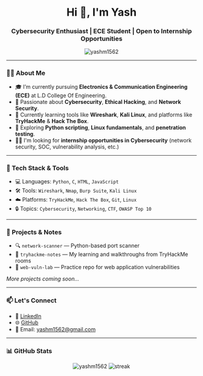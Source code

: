 <h1 align="center">Hi 👋, I'm Yash</h1>
<h3 align="center">Cybersecurity Enthusiast | ECE Student | Open to Internship Opportunities</h3>

<p align="center">
  <img src="https://komarev.com/ghpvc/?username=yashm1562&label=Profile%20views&color=0e75b6&style=flat" alt="yashm1562" />
</p>

---

### 👨‍🎓 About Me
- 🎓 I’m currently pursuing **Electronics & Communication Engineering (ECE)** at L.D College Of Engineering.
- 🔐 Passionate about **Cybersecurity**, **Ethical Hacking**, and **Network Security**.
- 🎯 Currently learning tools like **Wireshark**, **Kali Linux**, and platforms like **TryHackMe** & **Hack The Box**.
- 🌱 Exploring **Python scripting**, **Linux fundamentals**, and **penetration testing**.
- 👨‍💻 I'm looking for **internship opportunities in Cybersecurity** (network security, SOC, vulnerability analysis, etc.)

---

### 🧰 Tech Stack & Tools
- 💻 Languages: `Python`, `C`, `HTML`, `JavaScript`
- 🛠️ Tools: `Wireshark`, `Nmap`, `Burp Suite`, `Kali Linux`
- ☁️ Platforms: `TryHackMe`, `Hack The Box`, `Git`, `Linux`
- 🔒 Topics: `Cybersecurity`, `Networking`, `CTF`, `OWASP Top 10`

---

### 📂 Projects & Notes
- 🔍 `network-scanner` — Python-based port scanner
- 📘 `tryhackme-notes` — My learning and walkthroughs from TryHackMe rooms
- 🧪 `web-vuln-lab` — Practice repo for web application vulnerabilities

*More projects coming soon...*

---

### 📫 Let's Connect
- 💼 [LinkedIn]([https://www.linkedin.com/in/your-link-here](https://www.linkedin.com/in/yash-mehta-576502349?utm_source=share&utm_campaign=share_via&utm_content=profile&utm_medium=android_app))
- 🌐 [GitHub](https://github.com/yashm1562)
- 📧 Email: yashm1562@gmail.com

---

### 📊 GitHub Stats
<p align="center">
  <img src="https://github-readme-stats.vercel.app/api?username=yashm1562&show_icons=true&theme=tokyonight" alt="yashm1562" />
  <img src="https://github-readme-streak-stats.herokuapp.com/?user=yashm1562&theme=tokyonight" alt="streak"/>
</p>

